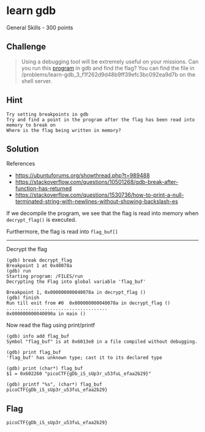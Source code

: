 # learn gdb
General Skills - 300 points

## Challenge 
> Using a debugging tool will be extremely useful on your missions. Can you run this [program](run) in gdb and find the flag? You can find the file in /problems/learn-gdb_3_f1f262d9d48b9ff39efc3bc092ea9d7b on the shell server.

## Hint

	Try setting breakpoints in gdb
	Try and find a point in the program after the flag has been read into memory to break on
	Where is the flag being written in memory?

## Solution

References

- https://ubuntuforums.org/showthread.php?t=989488
- https://stackoverflow.com/questions/10501268/gdb-break-after-function-has-returned
- https://stackoverflow.com/questions/1530736/how-to-print-a-null-terminated-string-with-newlines-without-showing-backslash-es

If we decompile the program, we see that the flag is read into memory when `decrypt_flag()` is executed.

Furthermore, the flag is read into `flag_buf[]`

---

Decrypt the flag

	(gdb) break decrypt_flag
	Breakpoint 1 at 0x40078a
	(gdb) run
	Starting program: /FILES/run 
	Decrypting the Flag into global variable 'flag_buf'

	Breakpoint 1, 0x000000000040078a in decrypt_flag ()
	(gdb) finish
	Run till exit from #0  0x000000000040078a in decrypt_flag ()
	.....................................
	0x000000000040090a in main ()

Now read the flag using print/printf

	(gdb) info add flag_buf         
	Symbol "flag_buf" is at 0x6013e8 in a file compiled without debugging.

	(gdb) print flag_buf
	'flag_buf' has unknown type; cast it to its declared type

	(gdb) print (char*) flag_buf
	$1 = 0x602260 "picoCTF{gDb_iS_sUp3r_u53fuL_efaa2b29}"

	(gdb) printf "%s", (char*) flag_buf
	picoCTF{gDb_iS_sUp3r_u53fuL_efaa2b29}

## Flag

	picoCTF{gDb_iS_sUp3r_u53fuL_efaa2b29}
